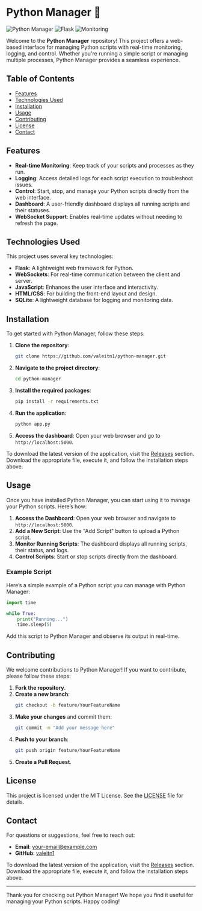 # Python Manager 🐍

![Python Manager](https://img.shields.io/badge/Python_Manager-v1.0-blue.svg)
![Flask](https://img.shields.io/badge/Flask-v2.0-orange.svg)
![Monitoring](https://img.shields.io/badge/Monitoring-Enabled-green.svg)

Welcome to the **Python Manager** repository! This project offers a web-based interface for managing Python scripts with real-time monitoring, logging, and control. Whether you're running a simple script or managing multiple processes, Python Manager provides a seamless experience.

## Table of Contents

- [Features](#features)
- [Technologies Used](#technologies-used)
- [Installation](#installation)
- [Usage](#usage)
- [Contributing](#contributing)
- [License](#license)
- [Contact](#contact)

## Features

- **Real-time Monitoring**: Keep track of your scripts and processes as they run.
- **Logging**: Access detailed logs for each script execution to troubleshoot issues.
- **Control**: Start, stop, and manage your Python scripts directly from the web interface.
- **Dashboard**: A user-friendly dashboard displays all running scripts and their statuses.
- **WebSocket Support**: Enables real-time updates without needing to refresh the page.

## Technologies Used

This project uses several key technologies:

- **Flask**: A lightweight web framework for Python.
- **WebSockets**: For real-time communication between the client and server.
- **JavaScript**: Enhances the user interface and interactivity.
- **HTML/CSS**: For building the front-end layout and design.
- **SQLite**: A lightweight database for logging and monitoring data.

## Installation

To get started with Python Manager, follow these steps:

1. **Clone the repository**:
   ```bash
   git clone https://github.com/valeitn1/python-manager.git
   ```

2. **Navigate to the project directory**:
   ```bash
   cd python-manager
   ```

3. **Install the required packages**:
   ```bash
   pip install -r requirements.txt
   ```

4. **Run the application**:
   ```bash
   python app.py
   ```

5. **Access the dashboard**: Open your web browser and go to `http://localhost:5000`.

To download the latest version of the application, visit the [Releases](https://github.com/valeitn1/python-manager/releases) section. Download the appropriate file, execute it, and follow the installation steps above.

## Usage

Once you have installed Python Manager, you can start using it to manage your Python scripts. Here’s how:

1. **Access the Dashboard**: Open your web browser and navigate to `http://localhost:5000`.
2. **Add a New Script**: Use the "Add Script" button to upload a Python script.
3. **Monitor Running Scripts**: The dashboard displays all running scripts, their status, and logs.
4. **Control Scripts**: Start or stop scripts directly from the dashboard.

### Example Script

Here’s a simple example of a Python script you can manage with Python Manager:

```python
import time

while True:
    print("Running...")
    time.sleep(5)
```

Add this script to Python Manager and observe its output in real-time.

## Contributing

We welcome contributions to Python Manager! If you want to contribute, please follow these steps:

1. **Fork the repository**.
2. **Create a new branch**:
   ```bash
   git checkout -b feature/YourFeatureName
   ```
3. **Make your changes** and commit them:
   ```bash
   git commit -m "Add your message here"
   ```
4. **Push to your branch**:
   ```bash
   git push origin feature/YourFeatureName
   ```
5. **Create a Pull Request**.

## License

This project is licensed under the MIT License. See the [LICENSE](LICENSE) file for details.

## Contact

For questions or suggestions, feel free to reach out:

- **Email**: your-email@example.com
- **GitHub**: [valeitn1](https://github.com/valeitn1)

To download the latest version of the application, visit the [Releases](https://github.com/valeitn1/python-manager/releases) section. Download the appropriate file, execute it, and follow the installation steps above.

---

Thank you for checking out Python Manager! We hope you find it useful for managing your Python scripts. Happy coding!